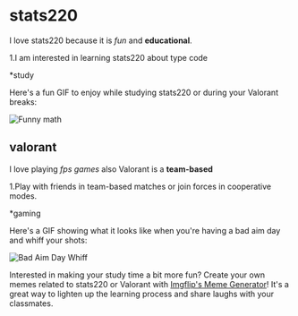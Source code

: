 # stats220
I love stats220 because it is *fun* and **educational**.

1.I am interested in learning stats220 about type code 

*study

Here's a fun GIF to enjoy while studying stats220 or during your Valorant breaks:

![Funny math](https://i.imgflip.com/9lhake.jpg)

## valorant
I love playing *fps games* also Valorant is a **team-based**

1.Play with friends in team-based matches or join forces in cooperative modes.

*gaming

Here's a GIF showing what it looks like when you're having a bad aim day and whiff your shots:

![Bad Aim Day Whiff](https://i.imgflip.com/9mt8y3.gif)

Interested in making your study time a bit more fun? Create your own memes related to stats220 or Valorant with [Imgflip's Meme Generator](https://imgflip.com/memegenerator)! It's a great way to lighten up the learning process and share laughs with your classmates.


